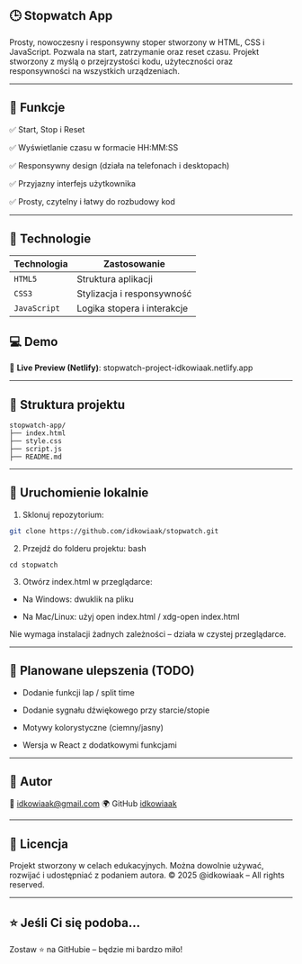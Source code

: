 ## 🕒 Stopwatch App

Prosty, nowoczesny i responsywny stoper stworzony w HTML, CSS i JavaScript.
Pozwala na start, zatrzymanie oraz reset czasu. Projekt stworzony z myślą o przejrzystości kodu, użyteczności oraz responsywności na wszystkich urządzeniach.

---

## 🎯 Funkcje

✅ Start, Stop i Reset

✅ Wyświetlanie czasu w formacie HH:MM:SS

✅ Responsywny design (działa na telefonach i desktopach)

✅ Przyjazny interfejs użytkownika

✅ Prosty, czytelny i łatwy do rozbudowy kod

---

## 🧰 Technologie

| Technologia  | Zastosowanie                |
| ------------ | --------------------------- |
| `HTML5`      | Struktura aplikacji         |
| `CSS3`       | Stylizacja i responsywność  |
| `JavaScript` | Logika stopera i interakcje |


## 💻 Demo

🔗 **Live Preview (Netlify)**: stopwatch-project-idkowiaak.netlify.app

---

## 📁 Struktura projektu
```
stopwatch-app/
├── index.html
├── style.css
├── script.js
├── README.md
```
---

## 🚀 Uruchomienie lokalnie

1. Sklonuj repozytorium:

```bash
git clone https://github.com/idkowiaak/stopwatch.git
```

2. Przejdź do folderu projektu:
   bash
```
cd stopwatch
```
3. Otwórz index.html w przeglądarce:

- Na Windows: dwuklik na pliku

- Na Mac/Linux: użyj open index.html / xdg-open index.html

Nie wymaga instalacji żadnych zależności – działa w czystej przeglądarce.

---

## 📌 Planowane ulepszenia (TODO)

- Dodanie funkcji lap / split time

- Dodanie sygnału dźwiękowego przy starcie/stopie

- Motywy kolorystyczne (ciemny/jasny)

- Wersja w React z dodatkowymi funkcjami

---

## 👤 Autor

📧 idkowiaak@gmail.com 🌍 GitHub [idkowiaak](https://github.com/idkowiaak)

---

## 🧾 Licencja

Projekt stworzony w celach edukacyjnych. Można dowolnie używać, rozwijać i udostępniać z podaniem autora.
© 2025 @idkowiaak – All rights reserved.

---

## ⭐ Jeśli Ci się podoba...

Zostaw ⭐ na GitHubie – będzie mi bardzo miło!
